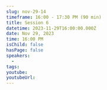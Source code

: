 ```yaml
---
slug: nov-29-14
timeframe: 16:00 - 17:30 PM (90 min)
title: Session 6
datetime: 2023-11-29T16:00:00.000Z
date: Nov 29, 2023
time: 16:00 PM
isChild: false
hasPage: false
speakers:
  -
tags:
youtube:
youtubeUrl:
---
```

